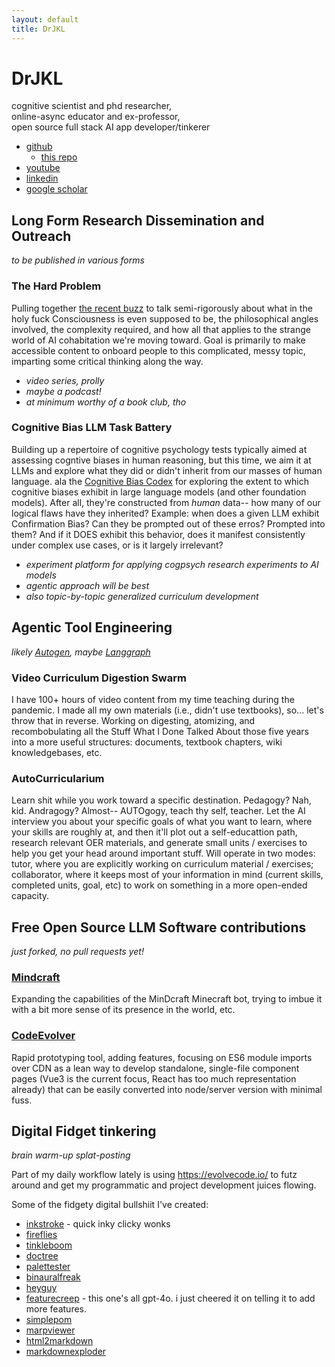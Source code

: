 ```yaml
---
layout: default
title: DrJKL
---
```


# DrJKL

cognitive scientist and phd researcher, <br/>
online-async educator and ex-professor, <br/>
open source full stack AI app developer/tinkerer <br/>

- [github](https://github.com/JacKaL37/)
  - [this repo](https://github.com/JacKaL37/JacKaL37.github.io)
- [youtube](https://www.youtube.com/@john.k.lindstedt)
- [linkedin](https://www.linkedin.com/in/johnklindstedt/)
- [google scholar](https://scholar.google.com/citations?user=40mIgZQAAAAJ)

## Long Form Research Dissemination and Outreach

*to be published in various forms*

### The Hard Problem 
Pulling together [the recent buzz](https://www.sciencedirect.com/science/article/pii/S0079610723001128) to talk semi-rigorously about what in the holy fuck Consciousness is even supposed to be, the philosophical angles involved, the complexity required, and how all that applies to the strange world of AI cohabitation we're moving toward. Goal is primarily to make accessible content to onboard people to this complicated, messy topic, imparting some critical thinking along the way.
  - *video series, prolly*
  - *maybe a podcast!*
  - *at minimum worthy of a book club, tho*

### Cognitive Bias LLM Task Battery 
Building up a repertoire of cognitive psychology tests typically aimed at assessing cogntive biases in human reasoning, but this time, we aim it at LLMs and explore what they did or didn't inherit from our masses of human language. ala the [Cognitive Bias Codex](media/CognitiveBiasCodex.svg) for exploring the extent to which cognitive biases exhibit in large language models (and other foundation models). After all, they're constructed from *human* data-- how many of our logical flaws have they inherited? Example: when does a given LLM exhibit Confirmation Bias? Can they be prompted out of these erros? Prompted into them? And if it DOES exhibit this behavior, does it manifest consistently under complex use cases, or is it largely irrelevant?
  - *experiment platform for applying cogpsych research experiments to AI models*
  - *agentic approach will be best*
  - *also topic-by-topic generalized curriculum development*

## Agentic Tool Engineering

*likely [Autogen](https://github.com/microsoft/autogen/tree/main/notebook), maybe [Langgraph](https://github.com/langchain-ai/langgraph/tree/main/examples)*

### Video Curriculum Digestion Swarm 
I have 100+ hours of video content from my time teaching during the pandemic. I made all my own materials (i.e., didn't use textbooks), so... let's throw that in reverse. Working on digesting, atomizing, and recombobulating all the Stuff What I Done Talked About those five years into a more useful structures: documents, textbook chapters, wiki knowledgebases, etc.

### AutoCurricularium 
Learn shit while you work toward a specific destination. Pedagogy? Nah, kid. Andragogy? Almost-- AUTOgogy, teach thy self, teacher. Let the AI interview you about your specific goals of what you want to learn, where your skills are roughly at, and then it'll plot out a self-educattion path, research relevant OER materials, and generate small units / exercises to help you get your head around important stuff. Will operate in two modes: tutor, where you are explicitly working on curriculum material / exercises; collaborator, where it keeps most of your information in mind (current skills, completed units, goal, etc) to work on something in a more open-ended capacity. 

## Free Open Source LLM Software contributions

*just forked, no pull requests yet!*

### [Mindcraft](https://github.com/kolbytn/mindcraft) 
Expanding the capabilities of the MinDcraft Minecraft bot, trying to imbue it with a bit more sense of its presence in the world, etc.  

### [CodeEvolver](https://github.com/MaxRobinsonTheGreat/CodeEvolver) 
Rapid prototyping tool, adding features, focusing on ES6 module imports over CDN as a lean way to develop standalone, single-file component pages (Vue3 is the current focus, React has too much representation already) that can be easily converted into node/server version with minimal fuss. 
    
## Digital Fidget tinkering

*brain warm-up splat-posting*

Part of my daily workflow lately is using https://evolvecode.io/ to futz around and get my programmatic and project development juices flowing. 

Some of the fidgety digital bullshiit I've created:
- [inkstroke](digitalFidgets/inkstroke.html) - quick inky clicky wonks
- [fireflies](digitalFidgets/fireflies.html)
- [tinkleboom](digitalFidgets/tinkleboom.html)
- [doctree](digitalFidgets/doctree.html)
- [palettester](digitalFidgets/palettester.html)
- [binauralfreak](digitalFidgets/binauralfreak.html)
- [heyguy](digitalFidgets/heyguy.html)
- [featurecreep](digitalFidgets/featurecreep.html) - this one's all gpt-4o. i just cheered it on telling it to add more features.
- [simplepom](digitalFidgets/simplepom.html)
- [marpviewer](digitalFidgets/marpviewer.html)
- [html2markdown](digitalFidgets/html2markdown.html)
- [markdownexploder](digitalFidgets/markdownexploder.html) 

